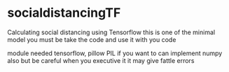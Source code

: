 # socialdistancingTF
Calculating social distancing using Tensorflow
this is one of the minimal model 
you must be take the code and use it with you code 

module needed tensorflow, pillow PIL 
if you want to can implement numpy also
but be careful when you executive it
it may give fattle errors

